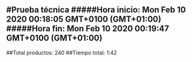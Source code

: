 #Prueba técnica 
#####Hora inicio: Mon Feb 10 2020 00:18:05 GMT+0100 (GMT+01:00)
#####Hora fin: Mon Feb 10 2020 00:19:47 GMT+0100 (GMT+01:00)
---
##Total productos: 240
##Tiempo total: 1:42